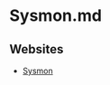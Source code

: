 # Sysmon.md

## Websites

* [Sysmon](https://learn.microsoft.com/en-us/sysinternals/downloads/sysmon)
